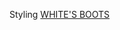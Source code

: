 Styling
 <a href="http://www.goturethane.com/Style/jpshoessneaker.asp?cheap=c31.html" title="WHITE'S BOOTS">WHITE'S BOOTS</a>